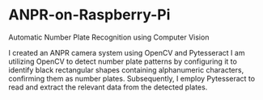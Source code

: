 # ANPR-on-Raspberry-Pi
 Automatic Number Plate Recognition using Computer Vision

I created an ANPR camera system using OpenCV and Pytesseract
I am utilizing OpenCV to detect number plate patterns by configuring it to identify black rectangular shapes containing alphanumeric characters, confirming them as number plates. Subsequently, I employ Pytesseract to read and extract the relevant data from the detected plates.
